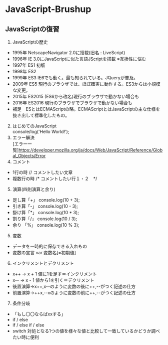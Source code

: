 # JavaScript-Brushup
## JavaScriptの復習
1. JavaScriptの歴史<br>
- 1995年 NetscapeNavigator 2.0に搭載(旧名 : LiveScript)
- 1996年 IE 3.0にJavaScriptに似た言語JScriptを搭載 ※互換性に悩む
- 1997年 ES1 初版
- 1998年 ES2
- 1999年 ES3 IE6でも動く。最も知られている。JQueryが普及。
- 2009年 ES5 現行のブラウザでは、ほぼ確実に動作する。ES3からは小規模な変更。
- 2015年 ES2015 (ES6から改名)現行のブラウザで動かない場合も
- 2016年 ES2016 現行のブラウザでブラウザで動かない場合も
- 補足　ESとはECMAScriptの略。ECMAScriptとはJavaScriptの主な仕様を抜き出して標準化したもの。

2. はじめてのJavaScript<br>
console/log('Hello World!');
3. エラー解決<br>
[エラー一覧]https://developer.mozilla.org/ja/docs/Web/JavaScript/Reference/Global_Objects/Error
4. コメント
- 1行の時 // コメントしたい文章
- 複数行の時 /* コメントしたい行１・２　*/
5. 演算(四則演算と余り)
- 足し算「+」 console.log(10 + 3);
- 引き算「-」 console.log(10 - 3);
- 掛け算「*」 console.log(10 * 3);
- 割り算「/」 console.log(10 / 3);
- 余り 「%」 console.log(10 % 3);
5. 変数
- データを一時的に保存できる入れもの
- 変数の宣言 var 変数名[=初期値]
6. インクリメントとデクリメント<br>
- x++ → x + 1 値に1を足す＝インクリメント
- x-- → x - 1 値から1を引く＝デクリメント
- 後置演算→x++,x--のように変数の後に++,--がつく記述の仕方
- 前置演算→++x,--xのように変数の前に++,--がつく記述の仕方
7. 条件分岐
- 「もし〇〇ならばxxする」
- if / else
- if / else if / else
- switch 対処となる1つの値を様々な値と比較して一致しているかどうか調べたい時に便利